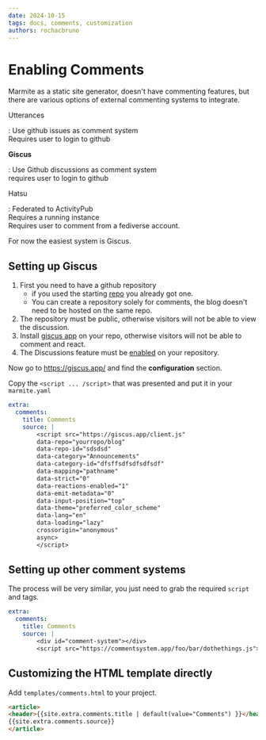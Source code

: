 ```yaml
---
date: 2024-10-15
tags: docs, comments, customization
authors: rochacbruno
---
```


# Enabling Comments

Marmite as a static site generator, doesn't have commenting features,
but there are various options of external commenting systems to integrate.


Utterances

  : Use github issues as comment system  
  Requires user to login to github

**Giscus**

  : Use Github discussions as comment system  
  requires user to login to github
 
Hatsu

  : Federated to ActivityPub   
  Requires a running instance  
  Requires user to comment from a fediverse account.
  

For now the easiest system is Giscus.

## Setting up Giscus

1. First you need to have a github repository
    - if you used the starting [repo](https://github.com/rochacbruno/make-me-a-blog) you already got one.
    - You can create a repository solely for comments, the blog doesn't need to be hosted on the same repo.
2. The repository must be public, otherwise visitors will not be able to view the discussion.
3. Install [giscus app](https://github.com/apps/giscus) on your repo, otherwise visitors will not be able to comment and react.
4. The Discussions feature must be [enabled](https://docs.github.com/en/github/administering-a-repository/managing-repository-settings/enabling-or-disabling-github-discussions-for-a-repository) on your repository.


Now go to https://giscus.app/ and find the **configuration** section.

Copy the `<script ... /script>` that was presented and put it in your `marmite.yaml`

```yaml
extra:
  comments:
    title: Comments
    source: |
        <script src="https://giscus.app/client.js"
        data-repo="yourrepo/blog"
        data-repo-id="sdsdsd"
        data-category="Announcements"
        data-category-id="dfsffsdfsdfsdfsdf"
        data-mapping="pathname"
        data-strict="0"
        data-reactions-enabled="1"
        data-emit-metadata="0"
        data-input-position="top"
        data-theme="preferred_color_scheme"
        data-lang="en"
        data-loading="lazy"
        crossorigin="anonymous"
        async>
        </script>
```

## Setting up other comment systems

The process will be very similar, you just need to grab the required `script` and tags.

```yaml
extra:
  comments:
    title: Comments
    source: |
        <div id="comment-system"></div>
        <script src="https://commentsystem.app/foo/bar/dothethings.js"></script>
```

## Customizing the HTML template directly

Add `templates/comments.html` to your project.

```html
<article>
<header>{{site.extra.comments.title | default(value="Comments") }}</header>
{{site.extra.comments.source}}
</article>
```
